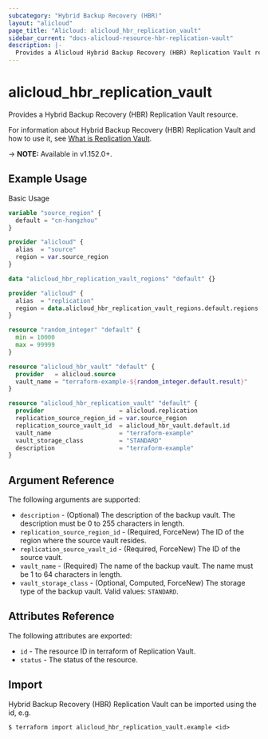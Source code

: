 ```yaml
---
subcategory: "Hybrid Backup Recovery (HBR)"
layout: "alicloud"
page_title: "Alicloud: alicloud_hbr_replication_vault"
sidebar_current: "docs-alicloud-resource-hbr-replication-vault"
description: |-
  Provides a Alicloud Hybrid Backup Recovery (HBR) Replication Vault resource.
---
```


# alicloud\_hbr\_replication\_vault

Provides a Hybrid Backup Recovery (HBR) Replication Vault resource.

For information about Hybrid Backup Recovery (HBR) Replication Vault and how to use it, see [What is Replication Vault](https://www.alibabacloud.com/help/en/doc-detail/345603.html).

-> **NOTE:** Available in v1.152.0+.

## Example Usage

Basic Usage

```terraform
variable "source_region" {
  default = "cn-hangzhou"
}

provider "alicloud" {
  alias  = "source"
  region = var.source_region
}

data "alicloud_hbr_replication_vault_regions" "default" {}

provider "alicloud" {
  alias  = "replication"
  region = data.alicloud_hbr_replication_vault_regions.default.regions.0.replication_region_id
}

resource "random_integer" "default" {
  min = 10000
  max = 99999
}

resource "alicloud_hbr_vault" "default" {
  provider   = alicloud.source
  vault_name = "terraform-example-${random_integer.default.result}"
}

resource "alicloud_hbr_replication_vault" "default" {
  provider                     = alicloud.replication
  replication_source_region_id = var.source_region
  replication_source_vault_id  = alicloud_hbr_vault.default.id
  vault_name                   = "terraform-example"
  vault_storage_class          = "STANDARD"
  description                  = "terraform-example"
}
```

## Argument Reference

The following arguments are supported:

* `description` - (Optional) The description of the backup vault. The description must be 0 to 255 characters in length.
* `replication_source_region_id` - (Required, ForceNew) The ID of the region where the source vault resides.
* `replication_source_vault_id` - (Required, ForceNew) The ID of the source vault.
* `vault_name` - (Required) The name of the backup vault. The name must be 1 to 64 characters in length.
* `vault_storage_class` - (Optional, Computed, ForceNew) The storage type of the backup vault. Valid values: `STANDARD`.

## Attributes Reference

The following attributes are exported:

* `id` - The resource ID in terraform of Replication Vault.
* `status` - The status of the resource.

## Import

Hybrid Backup Recovery (HBR) Replication Vault can be imported using the id, e.g.

```shell
$ terraform import alicloud_hbr_replication_vault.example <id>
```